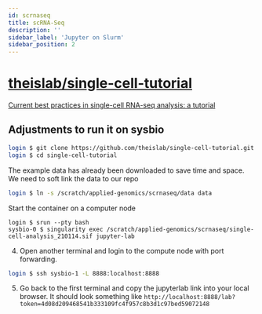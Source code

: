 ```yaml
---
id: scrnaseq
title: scRNA-Seq
description: ''
sidebar_label: 'Jupyter on Slurm'
sidebar_position: 2
---
```


# [theislab/single-cell-tutorial](https://github.com/theislab/single-cell-tutorial)

[Current best practices in single-cell RNA-seq analysis: a tutorial](https://pubmed.ncbi.nlm.nih.gov/31217225/)

## Adjustments to run it on sysbio

```bash
login $ git clone https://github.com/theislab/single-cell-tutorial.git
login $ cd single-cell-tutorial
```

The example data has already been downloaded to save time and space. We need to soft link the data to our repo

```bash
login $ ln -s /scratch/applied-genomics/scrnaseq/data data
```

Start the container on a computer node

```
login $ srun --pty bash
sysbio-0 $ singularity exec /scratch/applied-genomics/scrnaseq/single-cell-analysis_210114.sif jupyter-lab
```

4. Open another terminal and login to the compute node with port forwarding.

```bash
login $ ssh sysbio-1 -L 8888:localhost:8888
```

5. Go back to the first terminal and copy the jupyterlab link into your local browser. It should look something like `http://localhost:8888/lab?token=4d08d209468541b333109fc4f957c8b3d1c97bed59072148`
